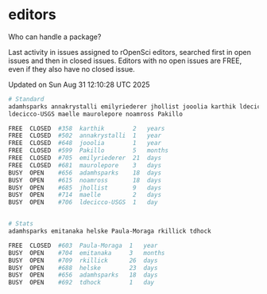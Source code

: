 # editors

Who can handle a package?

Last activity in issues assigned to rOpenSci editors, searched first in open
issues and then in closed issues. Editors with no open issues are FREE, even if
they also have no closed issue.


Updated on Sun Aug 31 12:10:28 UTC 2025

```bash
# Standard
adamhsparks annakrystalli emilyriederer jhollist jooolia karthik ldecicco
ldecicco-USGS maelle maurolepore noamross Pakillo

FREE  CLOSED  #358  karthik        2   years
FREE  CLOSED  #502  annakrystalli  1   year
FREE  CLOSED  #648  jooolia        1   year
FREE  CLOSED  #599  Pakillo        5   months
FREE  CLOSED  #705  emilyriederer  21  days
FREE  CLOSED  #681  maurolepore    3   days
BUSY  OPEN    #656  adamhsparks    18  days
BUSY  OPEN    #615  noamross       18  days
BUSY  OPEN    #685  jhollist       9   days
BUSY  OPEN    #714  maelle         2   days
BUSY  OPEN    #706  ldecicco-USGS  1   day


# Stats
adamhsparks emitanaka helske Paula-Moraga rkillick tdhock

FREE  CLOSED  #603  Paula-Moraga  1   year
BUSY  OPEN    #704  emitanaka     3   months
BUSY  OPEN    #709  rkillick      26  days
BUSY  OPEN    #688  helske        23  days
BUSY  OPEN    #656  adamhsparks   18  days
BUSY  OPEN    #692  tdhock        1   day
```
